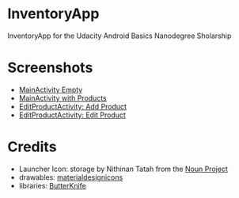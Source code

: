 # InventoryApp
InventoryApp for the Udacity Android Basics Nanodegree Sholarship

# Screenshots
* [MainActivity Empty](https://picload.org/view/dowdidar/main_empty.png.html)
* [MainActivity with Products](https://picload.org/view/dowdidaa/main_products.png.html)
* [EditProductActivity: Add Product](https://picload.org/view/dowdiddi/add_product.png.html)
* [EditProductActivity: Edit Product](https://picload.org/view/dowdiddw/edit_product.png.html)

# Credits
* Launcher Icon: storage by Nithinan Tatah from the [Noun Project](https://thenounproject.com/)
* drawables: [materialdesignicons](https://materialdesignicons.com/)
* libraries: [ButterKnife](https://jakewharton.github.io/butterknife/)

